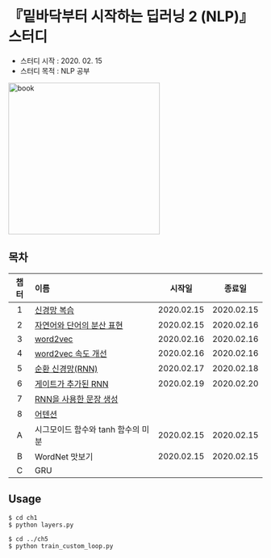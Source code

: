 # 『밑바닥부터 시작하는 딥러닝 2 (NLP)』 스터디
- 스터디 시작 : 2020. 02. 15
- 스터디 목적 : NLP 공부

<img src="https://user-images.githubusercontent.com/21326503/74503905-d2664480-4f35-11ea-9ee7-206c4f940149.jpg" width="300px" alt="book"></img><br/>


## 목차
|챕터|이름|시작일|종료일|
|:---:|:---|:---:|:---:|
|1|[신경망 복습](https://github.com/HYEZ/deep-learning-from-scratch-2/tree/master/ch1)|2020.02.15|2020.02.15|
|2|[자연어와 단어의 분산 표현](https://github.com/HYEZ/deep-learning-from-scratch-2/tree/master/ch2)|2020.02.15|2020.02.16|
|3|[word2vec](https://github.com/HYEZ/deep-learning-from-scratch-2/tree/master/ch3)|2020.02.16|2020.02.16|
|4|[word2vec 속도 개선](https://github.com/HYEZ/deep-learning-from-scratch-2/tree/master/ch4)|2020.02.16|2020.02.16|
|5|[순환 신경망(RNN)](https://github.com/HYEZ/deep-learning-from-scratch-2/tree/master/ch5)|2020.02.17|2020.02.18|
|6|[게이트가 추가된 RNN](https://github.com/HYEZ/deep-learning-from-scratch-2/tree/master/ch6)|2020.02.19|2020.02.20|
|7|[RNN을 사용한 문장 생성](https://github.com/HYEZ/deep-learning-from-scratch-2/tree/master/ch7)|||
|8|[어텐션](https://github.com/HYEZ/deep-learning-from-scratch-2/tree/master/ch8)|||
|A|시그모이드 함수와 tanh 함수의 미분|2020.02.15|2020.02.15|
|B|WordNet 맛보기|2020.02.15|2020.02.15|
|C|GRU||

## Usage
```
$ cd ch1
$ python layers.py

$ cd ../ch5
$ python train_custom_loop.py
```
